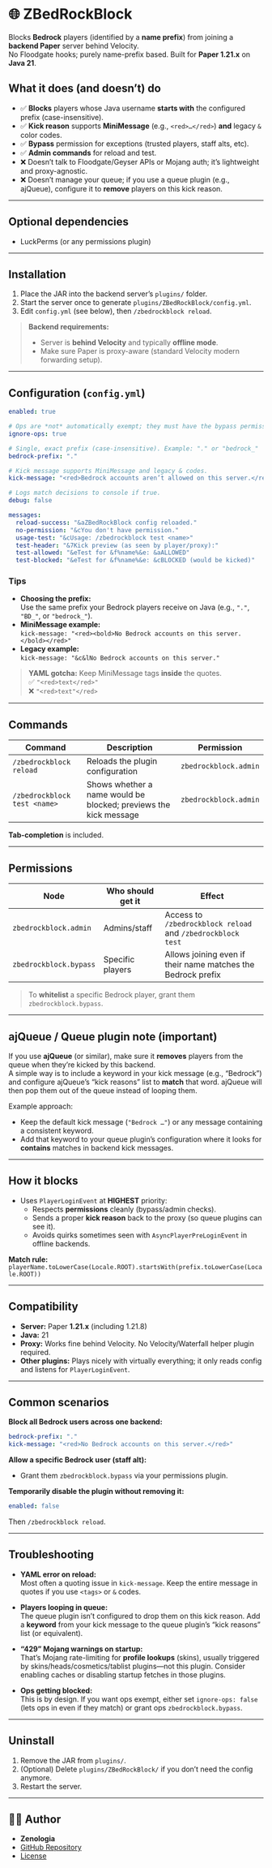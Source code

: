 # 🌐 ZBedRockBlock

Blocks **Bedrock** players (identified by a **name prefix**) from joining a **backend Paper** server behind Velocity.  
No Floodgate hooks; purely name-prefix based. Built for **Paper 1.21.x** on **Java 21**.

## What it does (and doesn’t) do

- ✅ **Blocks** players whose Java username **starts with** the configured prefix (case-insensitive).
- ✅ **Kick reason** supports **MiniMessage** (e.g., `<red>…</red>`) **and** legacy `&` color codes.
- ✅ **Bypass** permission for exceptions (trusted players, staff alts, etc).
- ✅ **Admin commands** for reload and test.
- ❌ Doesn’t talk to Floodgate/Geyser APIs or Mojang auth; it’s lightweight and proxy-agnostic.
- ❌ Doesn’t manage your queue; if you use a queue plugin (e.g., ajQueue), configure it to **remove** players on this kick reason.

---

## Optional dependencies
- LuckPerms (or any permissions plugin)

---

## Installation

1. Place the JAR into the backend server’s `plugins/` folder.
2. Start the server once to generate `plugins/ZBedRockBlock/config.yml`.
3. Edit `config.yml` (see below), then `/zbedrockblock reload`.

> **Backend requirements:**  
> - Server is **behind Velocity** and typically **offline mode**.  
> - Make sure Paper is proxy-aware (standard Velocity modern forwarding setup).

---

## Configuration (`config.yml`)

```yaml
enabled: true

# Ops are *not* automatically exempt; they must have the bypass permission.
ignore-ops: true

# Single, exact prefix (case-insensitive). Example: "." or "bedrock_"
bedrock-prefix: "."

# Kick message supports MiniMessage and legacy & codes.
kick-message: "<red>Bedrock accounts aren’t allowed on this server.</red>"

# Logs match decisions to console if true.
debug: false

messages:
  reload-success: "&aZBedRockBlock config reloaded."
  no-permission: "&cYou don't have permission."
  usage-test: "&cUsage: /zbedrockblock test <name>"
  test-header: "&7Kick preview (as seen by player/proxy):"
  test-allowed: "&eTest for &f%name%&e: &aALLOWED"
  test-blocked: "&eTest for &f%name%&e: &cBLOCKED (would be kicked)"
```

### Tips
- **Choosing the prefix:**  
  Use the same prefix your Bedrock players receive on Java (e.g., `"."`, `"BD_"`, or `"bedrock_"`).
- **MiniMessage example:**  
  `kick-message: "<red><bold>No Bedrock accounts on this server.</bold></red>"`
- **Legacy example:**  
  `kick-message: "&c&lNo Bedrock accounts on this server."`

> **YAML gotcha:** Keep MiniMessage tags **inside** the quotes.  
> ✅ `"<red>text</red>"`  
> ❌ `"<red>text"</red>`

---

## Commands

| Command | Description | Permission |
|---|---|---|
| `/zbedrockblock reload` | Reloads the plugin configuration | `zbedrockblock.admin` |
| `/zbedrockblock test <name>` | Shows whether a name would be blocked; previews the kick message | `zbedrockblock.admin` |

**Tab-completion** is included.

---

## Permissions

| Node | Who should get it | Effect |
|---|---|---|
| `zbedrockblock.admin` | Admins/staff | Access to `/zbedrockblock reload` and `/zbedrockblock test` |
| `zbedrockblock.bypass` | Specific players | Allows joining even if their name matches the Bedrock prefix |

> To **whitelist** a specific Bedrock player, grant them `zbedrockblock.bypass`.

---

## ajQueue / Queue plugin note (important)

If you use **ajQueue** (or similar), make sure it **removes** players from the queue when they’re kicked by this backend.  
A simple way is to include a keyword in your kick message (e.g., “Bedrock”) and configure ajQueue’s “kick reasons” list to **match** that word. ajQueue will then pop them out of the queue instead of looping them.

Example approach:
- Keep the default kick message (`"Bedrock …"`) or any message containing a consistent keyword.
- Add that keyword to your queue plugin’s configuration where it looks for **contains** matches in backend kick messages.

---

## How it blocks

- Uses `PlayerLoginEvent` at **HIGHEST** priority:
  - Respects **permissions** cleanly (bypass/admin checks).
  - Sends a proper **kick reason** back to the proxy (so queue plugins can see it).
  - Avoids quirks sometimes seen with `AsyncPlayerPreLoginEvent` in offline backends.

**Match rule:**  
`playerName.toLowerCase(Locale.ROOT).startsWith(prefix.toLowerCase(Locale.ROOT))`

---

## Compatibility

- **Server:** Paper **1.21.x** (including 1.21.8)
- **Java:** 21
- **Proxy:** Works fine behind Velocity. No Velocity/Waterfall helper plugin required.
- **Other plugins:** Plays nicely with virtually everything; it only reads config and listens for `PlayerLoginEvent`.

---

## Common scenarios

**Block all Bedrock users across one backend:**
```yaml
bedrock-prefix: "."
kick-message: "<red>No Bedrock accounts on this server.</red>"
```

**Allow a specific Bedrock user (staff alt):**
- Grant them `zbedrockblock.bypass` via your permissions plugin.

**Temporarily disable the plugin without removing it:**
```yaml
enabled: false
```
Then `/zbedrockblock reload`.

---

## Troubleshooting

- **YAML error on reload:**  
  Most often a quoting issue in `kick-message`. Keep the entire message in quotes if you use `<tags>` or `&` codes.

- **Players looping in queue:**  
  The queue plugin isn’t configured to drop them on this kick reason. Add a **keyword** from your kick message to the queue plugin’s “kick reasons” list (or equivalent).

- **“429” Mojang warnings on startup:**  
  That’s Mojang rate-limiting for **profile lookups** (skins), usually triggered by skins/heads/cosmetics/tablist plugins—not this plugin. Consider enabling caches or disabling startup fetches in those plugins.

- **Ops getting blocked:**  
  This is by design. If you want ops exempt, either set `ignore-ops: false` (lets ops in even if they match) or grant ops `zbedrockblock.bypass`.

---

## Uninstall

1. Remove the JAR from `plugins/`.
2. (Optional) Delete `plugins/ZBedRockBlock/` if you don’t need the config anymore.
3. Restart the server.

---

## 🧑‍💻 Author

- **Zenologia**
- [GitHub Repository](https://github.com/Zenologia/ZBedRockBlock)
- [License](https://github.com/Zenologia/ZBedRockBlock/blob/main/LICENSE)
